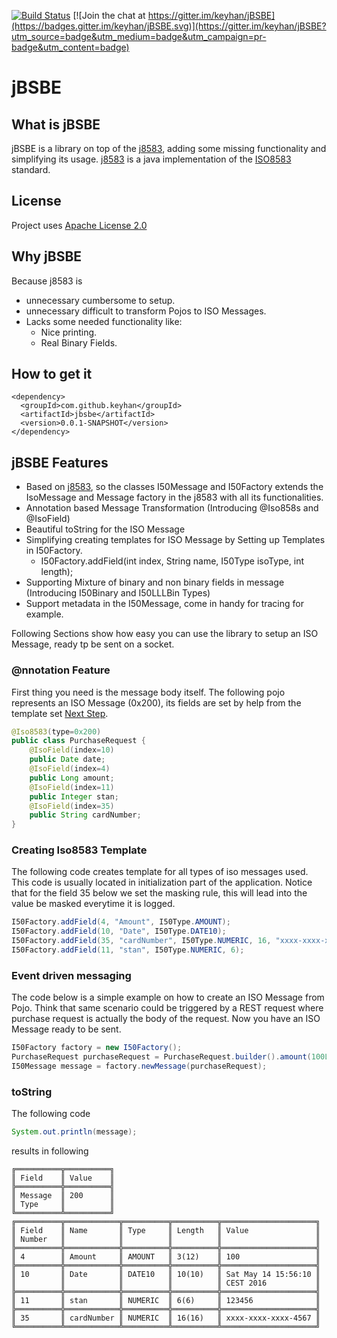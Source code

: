 [![Build Status](https://travis-ci.org/keyhan/jBSBE.svg?branch=master)](https://travis-ci.org/keyhan/jBSBE)
[![Join the chat at https://gitter.im/keyhan/jBSBE](https://badges.gitter.im/keyhan/jBSBE.svg)](https://gitter.im/keyhan/jBSBE?utm_source=badge&utm_medium=badge&utm_campaign=pr-badge&utm_content=badge)
# jBSBE
## What is jBSBE

jBSBE is a library on top of the [j8583](https://github.com/chochos/j8583), adding some missing functionality and simplifying its usage.  [j8583](https://github.com/chochos/j8583) is a java implementation of the [ISO8583](https://en.wikipedia.org/wiki/ISO_8583) standard.

License
----------------
Project uses [Apache License 2.0](LICENSE)

## Why jBSBE
Because j8583 is
- unnecessary cumbersome to setup.
- unnecessary difficult to transform Pojos to ISO Messages.
- Lacks some needed functionality like:
  - Nice printing.
  - Real Binary Fields.

## How to get it
```
<dependency>
  <groupId>com.github.keyhan</groupId>
  <artifactId>jbsbe</artifactId>
  <version>0.0.1-SNAPSHOT</version>
</dependency>
```

## jBSBE Features
- Based on  [j8583](https://github.com/chochos/j8583), so the classes I50Message and I50Factory extends the IsoMessage and Message factory in the j8583 with all its functionalities.
- Annotation based Message Transformation (Introducing @Iso858s and @IsoField)
- Beautiful toString for the ISO Message
- Simplifying creating templates for ISO Message by Setting up Templates in I50Factory.
  - I50Factory.addField(int index, String name, I50Type isoType, int length);
- Supporting Mixture of binary and non binary fields in message (Introducing I50Binary and I50LLLBin Types)
- Support metadata in the I50Message, come in handy for tracing for example.

Following Sections show how easy you can use the library to setup an ISO Message, ready tp be sent on a socket.

### @nnotation Feature
First thing you need is the message body itself. The following pojo represents an ISO Message (0x200), its fields are set by help from the template set [Next Step](#creating-iso8583-template).
```java
@Iso8583(type=0x200)
public class PurchaseRequest {
	@IsoField(index=10)
	public Date date;
	@IsoField(index=4)
	public Long amount;
	@IsoField(index=11)
	public Integer stan;
	@IsoField(index=35)
	public String cardNumber;
}
```

### Creating Iso8583 Template
The following code creates template for all types of iso messages used. This code is usually located in initialization part of the application. Notice that for the field 35 below we set the masking rule, this will lead into the value be masked everytime it is logged.
```java
I50Factory.addField(4, "Amount", I50Type.AMOUNT);
I50Factory.addField(10, "Date", I50Type.DATE10);
I50Factory.addField(35, "cardNumber", I50Type.NUMERIC, 16, "xxxx-xxxx-xxxx-####");
I50Factory.addField(11, "stan", I50Type.NUMERIC, 6);

```

### Event driven messaging
The code below is a simple example on how to create an ISO Message from Pojo. Think that same scenario could be triggered by a REST request where purchase request is actually the body of the request. Now you have an ISO Message ready to be sent.
```java
I50Factory factory = new I50Factory();
PurchaseRequest purchaseRequest = PurchaseRequest.builder().amount(100L).date(new Date()).stan(123456).cardNumber("1234567891234567").build();
I50Message message = factory.newMessage(purchaseRequest);
```

### toString
The following code
```java
System.out.println(message);
```
results in following
```
╔══════════╦══════════╗
║ Field    ║ Value    ║
╠══════════╬══════════╣
║ Message  ║ 200      ║
║ Type     ║          ║
╚══════════╩══════════╝
╔══════════╦════════════╦══════════╦══════════╦═════════════════════╗
║ Field    ║ Name       ║ Type     ║ Length   ║ Value               ║
║ Number   ║            ║          ║          ║                     ║
╠══════════╬════════════╬══════════╬══════════╬═════════════════════╣
║ 4        ║ Amount     ║ AMOUNT   ║ 3(12)    ║ 100                 ║
╠══════════╬════════════╬══════════╬══════════╬═════════════════════╣
║ 10       ║ Date       ║ DATE10   ║ 10(10)   ║ Sat May 14 15:56:10 ║
║          ║            ║          ║          ║ CEST 2016           ║
╠══════════╬════════════╬══════════╬══════════╬═════════════════════╣
║ 11       ║ stan       ║ NUMERIC  ║ 6(6)     ║ 123456              ║
╠══════════╬════════════╬══════════╬══════════╬═════════════════════╣
║ 35       ║ cardNumber ║ NUMERIC  ║ 16(16)   ║ xxxx-xxxx-xxxx-4567 ║
╚══════════╩════════════╩══════════╩══════════╩═════════════════════╝
```

